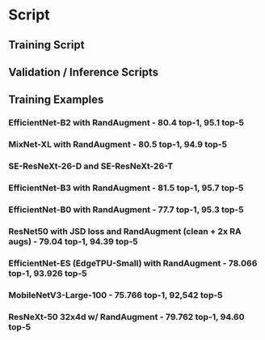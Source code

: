 # Script

## Training Script

## Validation / Inference Scripts

## Training Examples

### EfficientNet-B2 with RandAugment - 80.4 top-1, 95.1 top-5

### MixNet-XL with RandAugment - 80.5 top-1, 94.9 top-5

### SE-ResNeXt-26-D and SE-ResNeXt-26-T

### EfficientNet-B3 with RandAugment - 81.5 top-1, 95.7 top-5

### EfficientNet-B0 with RandAugment - 77.7 top-1, 95.3 top-5

### ResNet50 with JSD loss and RandAugment (clean + 2x RA augs) - 79.04 top-1, 94.39 top-5

### EfficientNet-ES (EdgeTPU-Small) with RandAugment - 78.066 top-1, 93.926 top-5

### MobileNetV3-Large-100 - 75.766 top-1, 92,542 top-5

### ResNeXt-50 32x4d w/ RandAugment - 79.762 top-1, 94.60 top-5
